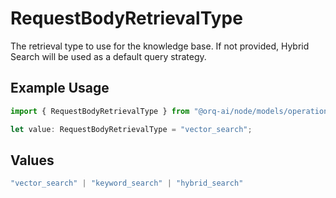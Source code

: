 # RequestBodyRetrievalType

The retrieval type to use for the knowledge base. If not provided, Hybrid Search will be used as a default query strategy.

## Example Usage

```typescript
import { RequestBodyRetrievalType } from "@orq-ai/node/models/operations";

let value: RequestBodyRetrievalType = "vector_search";
```

## Values

```typescript
"vector_search" | "keyword_search" | "hybrid_search"
```